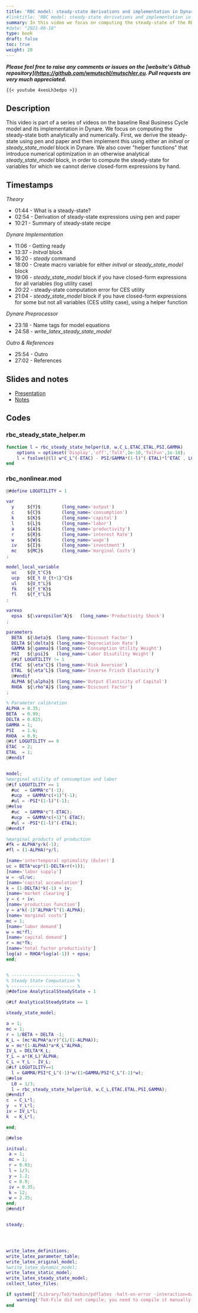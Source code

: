 ```yaml
---
title: 'RBC model: steady-state derivations and implementation in Dynare (with preprocessing tips)'
#linktitle: 'RBC model: steady-state derivations and implementation in Dynare (with preprocessing tips)'
summary: In this video we focus on computing the steady-state of the RBC model both analytically and numerically. First, we derive the steady-state using pen and paper and then implement this using either an *initval* or *steady_state_model* block in Dynare. We also cover "helper functions" that introduce numerical optimization in an otherwise analytical *steady_state_model* block, in order to compute the steady-state for variables for which we cannot derive closed-form expressions by hand.
#date: "2021-08-18"
type: book
draft: false
toc: true
weight: 20
---
```

***Please feel free to raise any comments or issues on the [website's Github repository](https://github.com/wmutschl/mutschler.eu. Pull requests are very much appreciated.***

```md
{{< youtube 4xeoLh3edpo >}}
```

## Description
This video is part of a series of videos on the baseline Real Business Cycle model and its implementation in Dynare. We focus on computing the steady-state both analytically and numerically. First, we derive the steady-state using pen and paper and then implement this using either an *initval* or *steady_state_model* block in Dynare. We also cover "helper functions" that introduce numerical optimization in an otherwise analytical *steady_state_model* block, in order to compute the steady-state for variables for which we cannot derive closed-form expressions by hand.


## Timestamps
*Theory*
- 01:44 - What is a steady-state?
- 02:54 - Derivation of steady-state expressions using pen and paper
- 10:21 - Summary of steady-state recipe

*Dynare Implementation*
- 11:06 - Getting ready
- 13:37 - *Initval* block
- 16:20 - *steady* command
- 18:00 - Create macro variable for either *initval* or *steady_state_model* block
- 19:06 - *steady_state_model* block if you have closed-form expressions for all variables (log utility case)
- 20:22 - steady-state computation error for CES utility
- 21:04 - *steady_state_model* block if you have closed-form expressions for some but not all variables (CES utility case), using a helper function

*Dynare Preprocessor*
- 23:18 - Name tags for model equations
- 24:58 - *write_latex_steady_state_model*

*Outro & References*
- 25:54 - Outro
- 27:02 - References


## Slides and notes
- [Presentation](/files/intro-dsge-dynare/rbc_steady_state_presentation.pdf)
- [Notes](/files/intro-dsge-dynare/rbc_steady_state_notes.pdf)

## Codes

### rbc_steady_state_helper.m
```MATLAB
function l = rbc_steady_state_helper(L0, w,C_L,ETAC,ETAL,PSI,GAMMA)
    options = optimset('Display','off','TolX',1e-10,'TolFun',1e-10);
    l = fsolve(@(l) w*C_L^(-ETAC) - PSI/GAMMA*(1-l)^(-ETAL)*l^ETAC , L0,options);
end
```

### rbc_nonlinear.mod
```MATLAB
@#define LOGUTILITY = 1

var
  y     ${Y}$        (long_name='output')
  c     ${C}$        (long_name='consumption')
  k     ${K}$        (long_name='capital')
  l     ${L}$        (long_name='labor')
  a     ${A}$        (long_name='productivity')
  r     ${R}$        (long_name='interest Rate')
  w     ${W}$        (long_name='wage')
  iv    ${I}$        (long_name='investment')
  mc    ${MC}$       (long_name='marginal Costs')
;

model_local_variable
  uc    ${U_t^C}$
  ucp   ${E_t U_{t+1}^C}$
  ul    ${U_t^L}$
  fk    ${f_t^K}$
  fl    ${f_t^L}$
;

varexo
  epsa  ${\varepsilon^A}$   (long_name='Productivity Shock')
;

parameters
  BETA  ${\beta}$  (long_name='Discount Factor')
  DELTA ${\delta}$ (long_name='Depreciation Rate')
  GAMMA ${\gamma}$ (long_name='Consumption Utility Weight')
  PSI   ${\psi}$   (long_name='Labor Disutility Weight')
  @#if LOGUTILITY != 1
  ETAC  ${\eta^C}$ (long_name='Risk Aversion')
  ETAL  ${\eta^L}$ (long_name='Inverse Frisch Elasticity')
  @#endif
  ALPHA ${\alpha}$ (long_name='Output Elasticity of Capital')
  RHOA  ${\rho^A}$ (long_name='Discount Factor')
;

% Parameter calibration
ALPHA = 0.35;
BETA  = 0.99;
DELTA = 0.025;
GAMMA = 1;
PSI   = 1.6;
RHOA  = 0.9;
@#if LOGUTILITY == 0
ETAC  = 2;
ETAL  = 1;
@#endif


model;
%marginal utility of consumption and labor
@#if LOGUTILITY == 1
  #uc  = GAMMA*c^(-1);
  #ucp  = GAMMA*c(+1)^(-1);
  #ul = -PSI*(1-l)^(-1);
@#else
  #uc  = GAMMA*c^(-ETAC);
  #ucp  = GAMMA*c(+1)^(-ETAC);
  #ul = -PSI*(1-l)^(-ETAL);
@#endif

%marginal products of production
#fk = ALPHA*y/k(-1);
#fl = (1-ALPHA)*y/l;

[name='intertemporal optimality (Euler)']
uc = BETA*ucp*(1-DELTA+r(+1));
[name='labor supply']
w = -ul/uc;
[name='capital accumulation']
k = (1-DELTA)*k(-1) + iv;
[name='market clearing']
y = c + iv;
[name='production function']
y = a*k(-1)^ALPHA*l^(1-ALPHA);
[name='marginal costs']
mc = 1;
[name='labor demand']
w = mc*fl;
[name='capital demand']
r = mc*fk;
[name='total factor productivity']
log(a) = RHOA*log(a(-1)) + epsa;
end;


% ------------------------ %
% Steady State Computation %
% ------------------------ %
@#define AnalyticalSteadyState = 1

@#if AnalyticalSteadyState == 1

steady_state_model;

a = 1;
mc = 1;
r = 1/BETA + DELTA -1;
K_L = (mc*ALPHA*a/r)^(1/(1-ALPHA));
w = mc*(1-ALPHA)*a*K_L^ALPHA;
IV_L = DELTA*K_L;
Y_L = a*(K_L)^ALPHA;
C_L = Y_L - IV_L;
@#if LOGUTILITY==1
  l = GAMMA/PSI*C_L^(-1)*w/(1+GAMMA/PSI*C_L^(-1)*w);
@#else
  L0 = 1/3;
  l = rbc_steady_state_helper(L0, w,C_L,ETAC,ETAL,PSI,GAMMA);
@#endif
c  = C_L*l;
y  = Y_L*l;
iv = IV_L*l;
k  = K_L*l;

end;

@#else

initval;
 a = 1;
 mc = 1;
 r = 0.03;
 l = 1/3;
 y = 1.2;
 c = 0.9;
 iv = 0.35;
 k = 12;
 w = 2.25;
end;
@#endif


steady;




write_latex_definitions;
write_latex_parameter_table;
write_latex_original_model;
%write_latex_dynamic_model;
write_latex_static_model;
write_latex_steady_state_model;
collect_latex_files;

if system(['/Library/TeX/texbin/pdflatex -halt-on-error -interaction=batchmode ' M_.fname '_TeX_binder.tex'])
    warning('TeX-File did not compile; you need to compile it manually')
end
```
